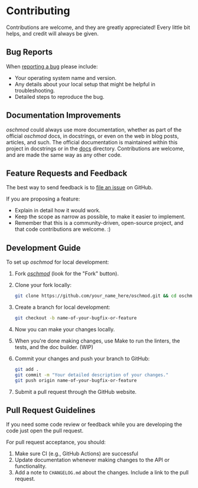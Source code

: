 # Contributing

Contributions are welcome, and they are greatly appreciated! Every little bit
helps, and credit will always be given.

## Bug Reports

When [reporting a bug][issues] please include:

* Your operating system name and version.
* Any details about your local setup that might be helpful in
    troubleshooting.
* Detailed steps to reproduce the bug.

## Documentation Improvements

*oschmod* could always use more documentation, whether as part of the official
*oschmod* docs, in docstrings, or even on the web in blog posts, articles, and
such. The official documentation is maintained within this project in
docstrings or in the [docs][documentation] directory. Contributions are
welcome, and are made the same way as any other code.

## Feature Requests and Feedback

The best way to send feedback is to [file an issue][issues] on GitHub.

If you are proposing a feature:

* Explain in detail how it would work.
* Keep the scope as narrow as possible, to make it easier to implement.
* Remember that this is a community-driven, open-source project, and that
    code contributions are welcome. :)

## Development Guide

To set up *oschmod* for local development:

1. Fork [*oschmod*](https://github.com/yakdriver/oschmod) (look for the
    "Fork" button).

2. Clone your fork locally:

    ```bash
    git clone https://github.com/your_name_here/oschmod.git && cd oschmod
    ```

3. Create a branch for local development:

    ```bash
    git checkout -b name-of-your-bugfix-or-feature
    ```

4. Now you can make your changes locally.

5. When you're done making changes, use Make to run the linters, the tests,
    and the doc builder. (WIP)

6. Commit your changes and push your branch to GitHub:

    ```bash
    git add .
    git commit -m "Your detailed description of your changes."
    git push origin name-of-your-bugfix-or-feature
    ```

7. Submit a pull request through the GitHub website.

## Pull Request Guidelines

If you need some code review or feedback while you are developing the code just
open the pull request.

For pull request acceptance, you should:

1. Make sure CI (e.g., GitHub Actions) are successful
2. Update documentation whenever making changes to the API or functionality.
3. Add a note to `CHANGELOG.md` about the changes. Include a link to the
    pull request.

[issues]: https://github.com/yakdriver/oschmod/issues
[documentation]: https://github.com/joelvaneenwyk/oschmod/issues
